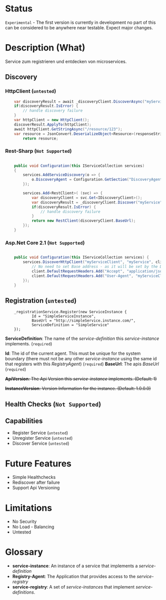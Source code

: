 # Status

`Experimental` - The first version is currently in development no part of this can be considered to be anywhere near testable. Expect major changes. 

# Description (What)

Service zum registrieren und entdecken von microservices.

## Discovery

### HttpClient (`untested`)
~~~csharp
    var discoveryResult = await _discoveryClient.DiscoverAsync("myService");
    if(discoveryResult.IsError) {
        // handle discovery failure
    }
    var httpClient = new HttpClient();
    discoverResult.ApplyTo(httpClient);
    await httpClient.GetStringAsync("/resource/123");
    var resource = JsonConvert.DeserializeObject<Resource>(responseString);
        return resource;
~~~

### Rest-Sharp (`Not Supported`)
~~~csharp

    public void Configuration(this IServiceCollection services) 
    {
        services.AddServiceDiscovery(o => {
            o.DiscoveryAgent = Configuration.GetSection("DiscoveryAgent");
        });

        services.Add<RestClient>( (svc) => {
            var discoveryClient = svc.Get<IDiscoveryClient>();
            var discoveryResult = _discoveryClient.Discover("myService");
            if(discoveryResult.IsError) {
                // handle discovery failure
            }
            return new RestClient(discoveryClient.BaseUrl);
        });
    }

~~~

### Asp.Net Core 2.1 (`Not Supported`)

~~~csharp

	public void Configuration(this IServiceCollection services) {
		services.DiscoverHttpClient("myServiceClient", "myService", client => {
			// No need to set Base address - as it will be set by the DiscoveryProcess
			client.DefaultRequestHeaders.Add("Accept", "application/json");
			client.DefaultRequestHeaders.Add("User-Agent", "myServiceClientExample");
		});
	}
~~~



## Registration (`untested`)

~~~c-sharp 
    _registrationService.Register(new ServiceInstance {
            Id = "SimpleServiceInstance",
            BaseUrl = "http://simpleService.instance.com/",
            ServiceDefinition = "SimpleService"
    });
~~~

**ServiceDefinition**: The name of the *service-definition* this *service-instance* implements. (`required`)

**Id**: The id of the current agent. This must be unique for the system boundary (there must not be any other *service-instance* using the same id that registers with this *RegistryAgent*) (`required`)
**BaseUrl**: The apis *BaseUrl* (`required`)

~~**ApiVersion**: The Api Version this *service-instance* implements. (Default: 1)~~

~~**InstanceVersion**: Version Information for the instance. (Default: 1.0.0.0)~~



## Health Checks (`Not Supported`)


## Capabilities

* Register Service (`untested`)
* Unregister Service (`untested`)
* Discover Service (`untested`)

# Future Features

* Simple Healthchecks
* Rediscover after failure
* Support Api Versioning


# Limitations

* No Security
* No Load - Balancing
* Untested


# Glossary

+   **service-instance**: An instance of a service that implements a *service-definition*
+   **Registry-Agent**: The Application that provides access to the *service-registry*
+   **service-registry**: A set of *service-instances* that implement *service-definitions*.
